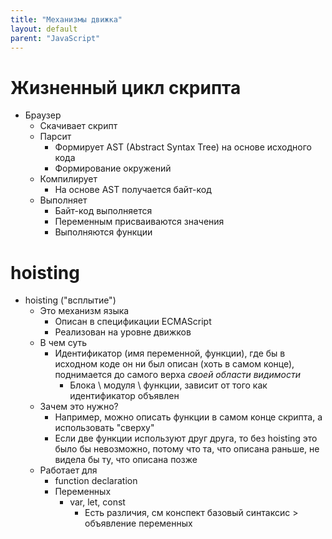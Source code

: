 ```yaml
---
title: "Механизмы движка"
layout: default
parent: "JavaScript"
---
```






# Жизненный цикл скрипта

- Браузер
  - Скачивает скрипт
  - Парсит
    - Формирует AST (Abstract Syntax Tree) на основе исходного кода
    - Формирование окружений
  - Компилирует
    - На основе AST получается байт-код
  - Выполняет
    - Байт-код выполняется
    - Переменным присваиваются значения
    - Выполняются функции



# hoisting

- hoisting ("всплытие")
  - Это механизм языка
    - Описан в спецификации ECMAScript
    - Реализован на уровне движков
  - В чем суть
    - Идентификатор (имя переменной, функции), где бы в исходном коде он ни был описан (хоть в самом конце), поднимается до самого верха *своей области видимости*
      - Блока \ модуля \ функции, зависит от того как идентификатор объявлен
  - Зачем это нужно?
    - Например, можно описать функции в самом конце скрипта, а использовать "сверху"
    - Если две функции используют друг друга, то без hoisting это было бы невозможно, потому что та, что описана раньше, не видела бы ту, что описана позже
  - Работает для
    - function declaration
    - Переменных
      - var, let, const
        - Есть различия, см конспект базовый синтаксис > объявление переменных